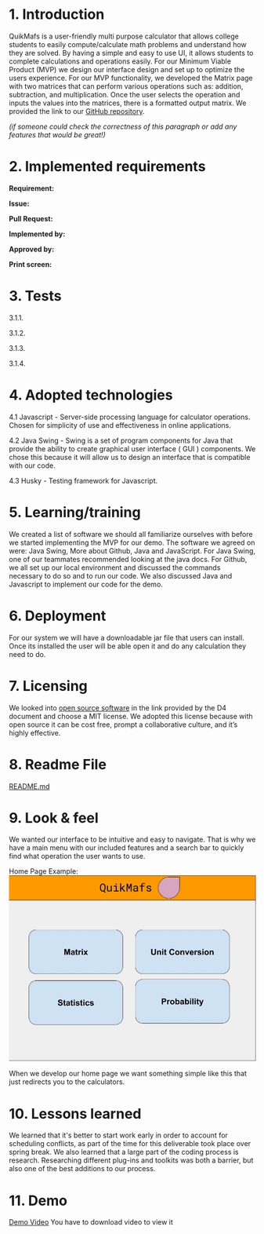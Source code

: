 # 1. Introduction
QuikMafs is a user-friendly multi purpose calculator that allows college students to easily compute/calculate math problems and understand how they are solved. By having a simple and easy to use UI, it allows students to complete calculations and operations easily. For our Minimum Viable Product (MVP) we design our interface design and set up to optimize the users experience. For our MVP functionality, we developed the Matrix page with two matrices that can perform various operations such as: addition, subtraction, and multiplication. Once the user selects the operation and inputs the values into the matrices, there is a formatted output matrix. 
We provided the link to our [GitHub repository](https://github.com/ZaderRox1111/CS-386-Project). 

*(if someone could check the correctness of this paragraph or add any features that would be great!)*

# 2. Implemented requirements
**Requirement:** 

**Issue:** 

**Pull Request:** 

**Implemented by:** 

**Approved by:** 

**Print screen:** 

# 3. Tests
3.1.1.

3.1.2.

3.1.3.

3.1.4.

# 4. Adopted technologies
4.1 Javascript - Server-side processing language for calculator operations. Chosen for simplicity of use and effectiveness in online applications.

4.2 Java Swing - Swing is a set of program components for Java that provide the ability to create graphical user interface ( GUI ) components. We chose this because it will allow us to design an interface that is compatible with our code.

4.3 Husky - Testing framework for Javascript.

# 5. Learning/training
We created a list of software we should all familiarize ourselves with before we started implementing the MVP for our demo. The software we agreed on were: Java Swing, More about Github, Java and JavaScript. For Java Swing, one of our teammates recommended looking at the java docs. For Github, we all set up our local environment and discussed the commands necessary to do so and to run our code. We also discussed Java and Javascript to implement our code for the demo.

# 6. Deployment 
For our system we will have a downloadable jar file that users can install. Once its installed the user will be able open it and do any calculation they need to do.

# 7. Licensing
We looked into [open source software](http://redhat.slides.com/glikins/open-source-licensing-101#/) in the link provided by the D4 document and choose a MIT license. We adopted this license because with open source it can be cost free, prompt a collaborative culture, and it’s highly effective.

# 8. Readme File
[README.md](https://github.com/ZaderRox1111/CS-386-Project/blob/test/README.md)

# 9. Look & feel
We wanted our interface to be intuitive and easy to navigate. That is why we have a main menu with our included features and a search bar to quickly find what operation the user wants to use.

Home Page Example:
![](https://github.com/ZaderRox1111/CS-386-Project/blob/test/deliverables/Home%20Page.jpg)

When we develop our home page we want something simple like this that just redirects you to the calculators. 

# 10. Lessons learned
We learned that it's better to start work early in order to account for scheduling conflicts, as part of the time for this deliverable took place over spring break. We also learned that a large part of the coding process is research. Researching different plug-ins and toolkits was both a barrier, but also one of the best additions to our process.

# 11. Demo
[Demo Video](https://github.com/ZaderRox1111/CS-386-Project/blob/test/deliverables/2022-03-20%2022-36-20.mp4) You have to download video to view it
